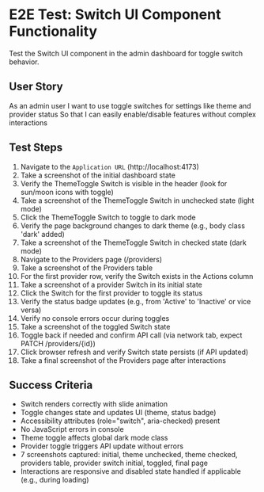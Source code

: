 # E2E Test: Switch UI Component Functionality

Test the Switch UI component in the admin dashboard for toggle switch behavior.

## User Story

As an admin user
I want to use toggle switches for settings like theme and provider status
So that I can easily enable/disable features without complex interactions

## Test Steps

1. Navigate to the `Application URL` (http://localhost:4173)
2. Take a screenshot of the initial dashboard state
3. Verify the ThemeToggle Switch is visible in the header (look for sun/moon icons with toggle)
4. Take a screenshot of the ThemeToggle Switch in unchecked state (light mode)
5. Click the ThemeToggle Switch to toggle to dark mode
6. Verify the page background changes to dark theme (e.g., body class 'dark' added)
7. Take a screenshot of the ThemeToggle Switch in checked state (dark mode)
8. Navigate to the Providers page (/providers)
9. Take a screenshot of the Providers table
10. For the first provider row, verify the Switch exists in the Actions column
11. Take a screenshot of a provider Switch in its initial state
12. Click the Switch for the first provider to toggle its status
13. Verify the status badge updates (e.g., from 'Active' to 'Inactive' or vice versa)
14. Verify no console errors occur during toggles
15. Take a screenshot of the toggled Switch state
16. Toggle back if needed and confirm API call (via network tab, expect PATCH /providers/{id})
17. Click browser refresh and verify Switch state persists (if API updated)
18. Take a final screenshot of the Providers page after interactions

## Success Criteria

- Switch renders correctly with slide animation
- Toggle changes state and updates UI (theme, status badge)
- Accessibility attributes (role="switch", aria-checked) present
- No JavaScript errors in console
- Theme toggle affects global dark mode class
- Provider toggle triggers API update without errors
- 7 screenshots captured: initial, theme unchecked, theme checked, providers table, provider switch initial, toggled, final page
- Interactions are responsive and disabled state handled if applicable (e.g., during loading)
